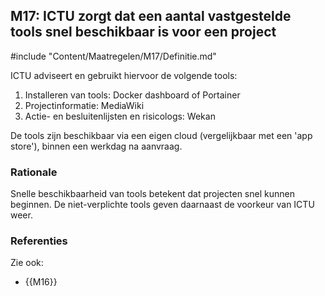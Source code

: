 ## M17: ICTU zorgt dat een aantal vastgestelde tools snel beschikbaar is voor een project

#include "Content/Maatregelen/M17/Definitie.md"

ICTU adviseert en gebruikt hiervoor de volgende tools:

1. Installeren van tools: Docker dashboard of Portainer
2. Projectinformatie: MediaWiki
3. Actie- en besluitenlijsten en risicologs: Wekan

De tools zijn beschikbaar via een eigen cloud (vergelijkbaar met een 'app store'), binnen een werkdag na aanvraag.

### Rationale

Snelle beschikbaarheid van tools betekent dat projecten snel kunnen beginnen. De niet-verplichte tools geven daarnaast de voorkeur van ICTU weer.

### Referenties

Zie ook:

* {{M16}}
